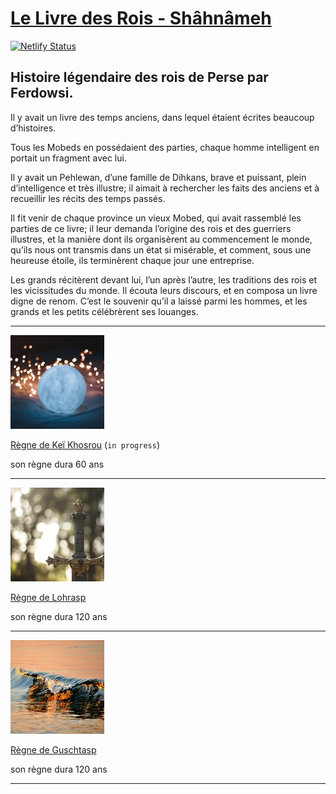 # [Le Livre des Rois - Shâhnâmeh](https://www.lelivredesrois.com/)

[![Netlify Status](https://api.netlify.com/api/v1/badges/ce361110-8082-440c-938a-267a21d43f05/deploy-status)](https://app.netlify.com/sites/lelivredesrois/deploys)

## Histoire légendaire des rois de Perse par Ferdowsi.

Il y avait un livre des temps anciens, dans lequel étaient écrites beaucoup d’histoires.

Tous les Mobeds en possédaient des parties, chaque homme intelligent en portait un fragment avec lui.

Il y avait un Pehlewan, d’une famille de Dihkans, brave et puissant, plein d’intelligence et très illustre; il aimait à rechercher les faits des anciens et à recueillir les récits des temps passés.

Il fit venir de chaque province un vieux Mobed, qui avait rassemblé les parties de ce livre; il leur demanda l’origine des rois et des guerriers illustres, et la manière dont ils organisèrent au commencement le monde, qu’ils nous ont transmis dans un état si misérable, et comment, sous une heureuse étoile, ils terminèrent chaque jour une entreprise.

Les grands récitèrent devant lui, l’un après l’autre, les traditions des rois et les vicissitudes du monde. Il écouta leurs discours, et en composa un livre digne de renom. C’est le souvenir qu’il a laissé parmi les hommes, et les grands et les petits célébrèrent ses louanges.

---

![regne-de-khosrou](src/images/regne-khosrou.jpeg)

[Règne de Keï Khosrou](https://www.lelivredesrois.com/regne-de-khosrou/) (`in progress`)

son règne dura 60 ans

---

![regne-de-lohrasp](src/images/regne-lohrasp.jpeg)

[Règne de Lohrasp](https://www.lelivredesrois.com/regne-de-lohrasp/)

son règne dura 120 ans

---

![regne-de-guschtasp](src/images/regne-guschtasp.jpeg)

[Règne de Guschtasp](https://www.lelivredesrois.com/regne-de-guschtasp/)

son règne dura 120 ans

---
